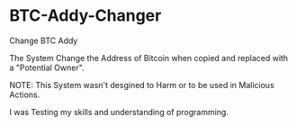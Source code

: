 # BTC-Addy-Changer
Change BTC Addy

The System Change the Address of Bitcoin when copied and replaced with a "Potential Owner".

NOTE: 
This System wasn't desgined to Harm or to be used in Malicious Actions. 

I was Testing my skills and understanding of programming.
